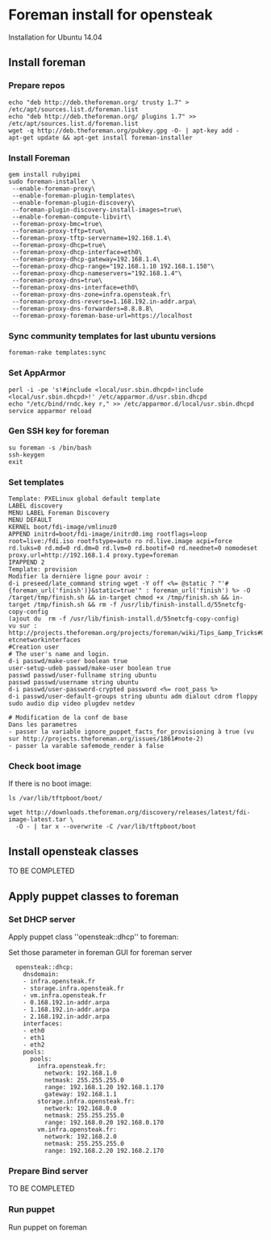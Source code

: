 # Foreman install for opensteak

Installation for Ubuntu 14.04

## Install foreman

### Prepare repos

```
echo "deb http://deb.theforeman.org/ trusty 1.7" > /etc/apt/sources.list.d/foreman.list
echo "deb http://deb.theforeman.org/ plugins 1.7" >> /etc/apt/sources.list.d/foreman.list
wget -q http://deb.theforeman.org/pubkey.gpg -O- | apt-key add -
apt-get update && apt-get install foreman-installer
```

### Install Foreman

```
gem install rubyipmi
sudo foreman-installer \
 --enable-foreman-proxy\
 --enable-foreman-plugin-templates\
 --enable-foreman-plugin-discovery\
 --foreman-plugin-discovery-install-images=true\
 --enable-foreman-compute-libvirt\
 --foreman-proxy-bmc=true\
 --foreman-proxy-tftp=true\
 --foreman-proxy-tftp-servername=192.168.1.4\
 --foreman-proxy-dhcp=true\
 --foreman-proxy-dhcp-interface=eth0\
 --foreman-proxy-dhcp-gateway=192.168.1.4\
 --foreman-proxy-dhcp-range="192.168.1.10 192.168.1.150"\
 --foreman-proxy-dhcp-nameservers="192.168.1.4"\
 --foreman-proxy-dns=true\
 --foreman-proxy-dns-interface=eth0\
 --foreman-proxy-dns-zone=infra.opensteak.fr\
 --foreman-proxy-dns-reverse=1.168.192.in-addr.arpa\
 --foreman-proxy-dns-forwarders=8.8.8.8\
 --foreman-proxy-foreman-base-url=https://localhost
```

### Sync community templates for last ubuntu versions
```
foreman-rake templates:sync
```

### Set AppArmor

```
perl -i -pe 's!#include <local/usr.sbin.dhcpd>!include <local/usr.sbin.dhcpd>!' /etc/apparmor.d/usr.sbin.dhcpd
echo "/etc/bind/rndc.key r," >> /etc/apparmor.d/local/usr.sbin.dhcpd
service apparmor reload
```

### Gen SSH key for foreman

```
su foreman -s /bin/bash
ssh-keygen
exit
```

### Set templates

```
Template: PXELinux global default template
LABEL discovery
MENU LABEL Foreman Discovery
MENU DEFAULT
KERNEL boot/fdi-image/vmlinuz0
APPEND initrd=boot/fdi-image/initrd0.img rootflags=loop root=live:/fdi.iso rootfstype=auto ro rd.live.image acpi=force rd.luks=0 rd.md=0 rd.dm=0 rd.lvm=0 rd.bootif=0 rd.neednet=0 nomodeset proxy.url=http://192.168.1.4 proxy.type=foreman
IPAPPEND 2
Template: provision
Modifier la dernière ligne pour avoir :
d-i preseed/late_command string wget -Y off <%= @static ? "'#{foreman_url('finish')}&static=true'" : foreman_url('finish') %> -O /target/tmp/finish.sh && in-target chmod +x /tmp/finish.sh && in-target /tmp/finish.sh && rm -f /usr/lib/finish-install.d/55netcfg-copy-config
(ajout du  rm -f /usr/lib/finish-install.d/55netcfg-copy-config)
vu sur : http://projects.theforeman.org/projects/foreman/wiki/Tips_&amp_Tricks#Generating-etcnetworkinterfaces
#Creation user
# The user's name and login.
d-i passwd/make-user boolean true
user-setup-udeb passwd/make-user boolean true
passwd passwd/user-fullname string ubuntu
passwd passwd/username string ubuntu
d-i passwd/user-password-crypted password <%= root_pass %>
d-i passwd/user-default-groups string ubuntu adm dialout cdrom floppy sudo audio dip video plugdev netdev
```

```
# Modification de la conf de base
Dans les parametres
- passer la variable ignore_puppet_facts_for_provisioning à true (vu sur http://projects.theforeman.org/issues/1861#note-2)
- passer la varable safemode_render à false

```

### Check boot image

If there is no boot image:
```
ls /var/lib/tftpboot/boot/
```

```
wget http://downloads.theforeman.org/discovery/releases/latest/fdi-image-latest.tar \
  -O - | tar x --overwrite -C /var/lib/tftpboot/boot
```

## Install opensteak classes

TO BE COMPLETED

## Apply puppet classes to foreman

### Set DHCP server
Apply puppet class ''opensteak::dhcp'' to foreman:

Set those parameter in foreman GUI for foreman server

```
  opensteak::dhcp:
    dnsdomain:
    - infra.opensteak.fr
    - storage.infra.opensteak.fr
    - vm.infra.opensteak.fr
    - 0.168.192.in-addr.arpa
    - 1.168.192.in-addr.arpa
    - 2.168.192.in-addr.arpa
    interfaces:
    - eth0
    - eth1
    - eth2
    pools:
      pools:
        infra.opensteak.fr:
          network: 192.168.1.0
          netmask: 255.255.255.0
          range: 192.168.1.20 192.168.1.170
          gateway: 192.168.1.1
        storage.infra.opensteak.fr:
          network: 192.168.0.0
          netmask: 255.255.255.0
          range: 192.168.0.20 192.168.0.170
        vm.infra.opensteak.fr:
          network: 192.168.2.0
          netmask: 255.255.255.0
          range: 192.168.2.20 192.168.2.170
```

### Prepare Bind server

TO BE COMPLETED

### Run puppet

Run puppet on foreman
